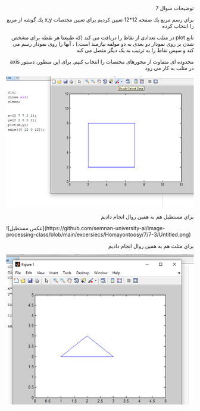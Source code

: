 <div dir="rtl">
توضيحات سوال 7


براي رسم مربع يك صفحه 12*12 تعيين كرديم براي تعيين مختصات x,y  يك گوشه از مربع را انتخاب كرده 
 
 تابع plot در متلب تعدادی از نقاط را دریافت می کند (که طبیعتا هر نقطه برای مشخص شدن بر روی نمودار دو بعدی به دو مولفه نیازمند است.) ، آنها را روی نمودار رسم می کند و سپس نقاط را به ترتیب به یک دیگر متصل می کند

محدوده ای متفاوت از محورهای مختصات را انتخاب کنیم. برای این منظور، دستور axis در متلب به کار می رود
</div>


![عكس مربع](https://github.com/semnan-university-ai/image-processing-class/blob/main/excersiecs/Homayontoosy/7/7-2/screen%207.2.png)





<div dir="rtl">

براي مستطيل هم به همين روال انجام داديم


</div>
![عكس مستطيل](https://github.com/semnan-university-ai/image-processing-class/blob/main/excersiecs/Homayontoosy/7/7-3/Untitled.png)






<div dir="rtl">

براي مثلث هم به همين روال انجام داديم


</div>

![عكس مثلث](https://github.com/semnan-university-ai/image-processing-class/blob/main/excersiecs/Homayontoosy/7/7-1/screen%207.1.png)
